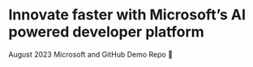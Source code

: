 # Innovate faster with Microsoft’s AI powered developer platform
August 2023 Microsoft and GitHub Demo Repo :rocket:
